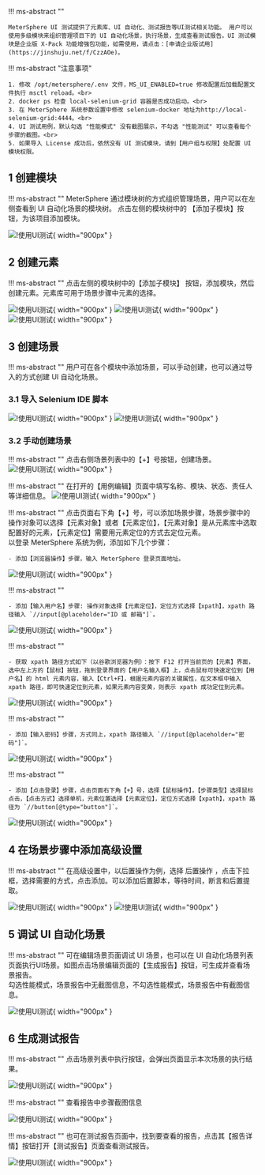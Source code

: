 !!! ms-abstract ""

    MeterSphere UI 测试提供了元素库、UI 自动化、测试报告等UI测试相关功能。 用户可以使用多级模块来组织管理项目下的 UI 自动化场景，执行场景，生成查看测试报告。UI 测试模块是企业版 X-Pack 功能增强包功能，如需使用，请点击：[申请企业版试用](https://jinshuju.net/f/CzzAOe)。

!!! ms-abstract "注意事项"

    1. 修改 /opt/metersphere/.env 文件，MS_UI_ENABLED=true 修改配置后加载配置文件执行 msctl reload。<br>
    2. docker ps 检查 local-selenium-grid 容器是否成功启动。<br>
    3. 在 MeterSphere 系统参数设置中修改 selenium-docker 地址为http://local-selenium-grid:4444。<br>
    4. UI 测试用例，默认勾选 "性能模式" 没有截图展示，不勾选 "性能测试" 可以查看每个步骤的截图。<br>
    5. 如果导入 License 成功后，依然没有 UI 测试模块，请到【用户组与权限】处配置 UI 模块权限。

## 1 创建模块
!!! ms-abstract ""
    MeterSphere 通过模块树的方式组织管理场景，用户可以在左侧查看到 UI 自动化场景的模块树。 点击左侧的模块树中的 【添加子模块】按钮，为该项目添加模块。

![!使用UI测试](../img/quick_start/ui_test/使用UI测试1.png){ width="900px" }

## 2 创建元素
!!! ms-abstract ""
    点击左侧的模块树中的【添加子模块】 按钮，添加模块，然后创建元素。元素库可用于场景步骤中元素的选择。

![!使用UI测试](../img/quick_start/ui_test/使用UI测试2.png){ width="900px" }
![!使用UI测试](../img/quick_start/ui_test/使用UI测试3.png){ width="900px" }
![!使用UI测试](../img/quick_start/ui_test/使用UI测试4.png){ width="900px" }

## 3 创建场景
!!! ms-abstract ""
    用户可在各个模块中添加场景，可以手动创建，也可以通过导入的方式创建 UI 自动化场景。

### 3.1 导入 Selenium IDE 脚本

![!使用UI测试](../img/quick_start/ui_test/使用UI测试5.png){ width="900px" }
![!使用UI测试](../img/quick_start/ui_test/使用UI测试6.png){ width="900px" }

### 3.2 手动创建场景
!!! ms-abstract ""
    点击右侧场景列表中的【+】号按钮，创建场景。
![!使用UI测试](../img/quick_start/ui_test/使用UI测试7.png){ width="900px" }

!!! ms-abstract ""
    在打开的【用例编辑】页面中填写名称、模块、状态、责任人等详细信息。
![!使用UI测试](../img/quick_start/ui_test/使用UI测试8.png){ width="900px" }

!!! ms-abstract ""
    点击页面右下角【+】号，可以添加场景步骤，场景步骤中的操作对象可以选择【元素对象】或者【元素定位】，【元素对象】是从元素库中选取配置好的元素，【元素定位】需要用元素定位的方式去定位元素。<br>
    以登录 MeterSphere 系统为例，添加如下几个步骤：<br>

    - 添加【浏览器操作】步骤，输入 MeterSphere 登录页面地址。

![!使用UI测试](../img/quick_start/ui_test/使用UI测试9.png){ width="900px" }

!!! ms-abstract ""

    - 添加【输入用户名】步骤: 操作对象选择【元素定位】，定位方式选择【xpath】，xpath 路径输入 `//input[@placeholder="ID 或 邮箱"]`。

![!使用UI测试](../img/quick_start/ui_test/使用UI测试10.png){ width="900px" }

!!! ms-abstract ""
    
    - 获取 xpath 路径方式如下（以谷歌浏览器为例）：按下 F12 打开当前页的【元素】界面，选中左上方的【鼠标】按钮，拖到登录界面的【用户名输入框】上，点击鼠标可快速定位到【用户名】的 html 元素内容，输入【Ctrl+F】，根据元素内容的关键属性，在文本框中输入 xpath 路径，即可快速定位到元素，如果元素内容变黄，则表示 xpath 成功定位到元素。

![!使用UI测试](../img/quick_start/ui_test/使用UI测试11.png){ width="900px" }

!!! ms-abstract ""
    
    - 添加【输入密码】步骤，方式同上，xpath 路径输入 `//input[@placeholder="密码"]`。

![!使用UI测试](../img/quick_start/ui_test/使用UI测试12.png){ width="900px" }

!!! ms-abstract ""

    - 添加【点击登录】步骤，点击页面右下角【+】号，选择【鼠标操作】，【步骤类型】选择鼠标点击，【点击方式】选择单机，元素位置选择【元素定位】，定位方式选择【xpath】，xpath 路径为 `//button[@type="button"]`。

![!使用UI测试](../img/quick_start/ui_test/使用UI测试13.png){ width="900px" }

## 4 在场景步骤中添加高级设置
!!! ms-abstract ""
    在高级设置中，以后置操作为例，选择 后置操作 ，点击下拉框，选择需要的方式，点击添加。可以添加后置脚本，等待时间，断言和后置提取。

![!使用UI测试](../img/quick_start/ui_test/使用UI测试14.png){ width="900px" }
![!使用UI测试](../img/quick_start/ui_test/使用UI测试15.png){ width="900px" }

## 5 调试 UI 自动化场景
!!! ms-abstract ""
    可在编辑场景页面调试 UI 场景，也可以在 UI 自动化场景列表页面执行UI场景。如图点击场景编辑页面的【生成报告】按钮，可生成并查看场景报告。<br>
    勾选性能模式，场景报告中无截图信息，不勾选性能模式，场景报告中有截图信息。 

![!使用UI测试](../img/quick_start/ui_test/使用UI测试16.png){ width="900px" }

## 6 生成测试报告
!!! ms-abstract ""
    点击场景列表中执行按钮，会弹出页面显示本次场景的执行结果。

![!使用UI测试](../img/quick_start/ui_test/使用UI测试17.png){ width="900px" }

!!! ms-abstract ""
    查看报告中步骤截图信息

![!使用UI测试](../img/quick_start/ui_test/使用UI测试18.png){ width="900px" }

!!! ms-abstract ""
    也可在测试报告页面中，找到要查看的报告，点击其【报告详情】按钮打开【测试报告】页面查看测试报告。

![!使用UI测试](../img/quick_start/ui_test/使用UI测试19.png){ width="900px" }